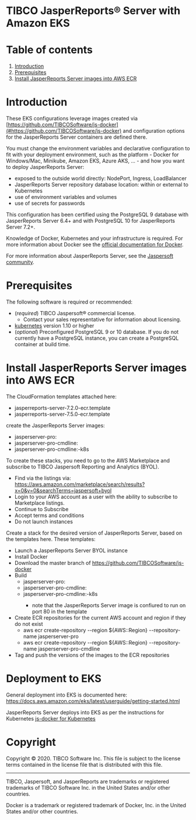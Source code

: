 # TIBCO JasperReports&reg; Server with Amazon EKS

# Table of contents

1. [Introduction](#introduction)
1. [Prerequisites](#prerequisites)
1. [Install JasperReports Server images into AWS ECR](#install-jasperreports-server-images-into-AWS-ECR)

# Introduction

These EKS configurations leverage images created via [https://github.com/TIBCOSoftware/js-docker](#https://github.com/TIBCOSoftware/js-docker)
and configuration options for the JasperReports Server containers are defined there.

You must change the environment variables and declarative configuration to fit with your deployment environment,
such as the platform - Docker for Windows/Mac, Minikube, Amazon EKS, Azure AKS, ... -
and how you want to deploy JasperReports Server:
- exposed to the outside world directly: NodePort, Ingress, LoadBalancer
- JasperReports Server repository database location: within or external to Kubernetes
- use of environment variables and volumes
- use of secrets for passwords

This configuration has been certified using
the PostgreSQL 9 database with JasperReports Server 6.4+
and with PostgreSQL 10 for JasperReports Server 7.2+.

Knowledge of Docker, Kubernetes and your infrastructure is required.
For more information about Docker see the
[official documentation for Docker](https://docs.docker.com/).

For more information about JasperReports Server, see the
[Jaspersoft community](http://community.jaspersoft.com/).

# Prerequisites

The following software is required or recommended:

- (*required*) TIBCO Jaspersoft&reg; commercial license.
  - Contact your sales representative for information about licensing.
- [kubernetes](https://kubernetes.io/) version 1.10 or higher
- (*optional*) Preconfigured PostgreSQL 9 or 10 database. If you do not currently have a PostgreSQL instance, you can create a PostgreSQL container at build time.

# Install JasperReports Server images into AWS ECR

The CloudFormation templates attached here:
- jasperreports-server-7.2.0-ecr.template
- jasperreports-server-7.5.0-ecr.template

create the JasperReports Server images:
- jasperserver-pro:<version>
- jasperserver-pro-cmdline:<version>
- jasperserver-pro-cmdline:<version>-k8s

To create these stacks, you need to go to the AWS Marketplace and subscribe to TIBCO Jaspersoft Reporting and Analytics (BYOL).
- Find via the listings via: https://aws.amazon.com/marketplace/search/results?x=0&y=0&searchTerms=jaspersoft+byol
- Login to your AWS account as a user with the ability to subscribe to Marketplace listings.
- Continue to Subscribe
- Accept terms and conditions
- Do not launch instances

Create a stack for the desired version of JasperReports Server, based on the templates here. These templates:
- Launch a JasperReports Server BYOL instance
- Install Docker
- Download the master branch of https://github.com/TIBCOSoftware/js-docker
- Build 
  - jasperserver-pro:<version>
  - jasperserver-pro-cmdline:<version>
  - jasperserver-pro-cmdline:<version>-k8s
    - note that the JasperReports Server image is confiured to run on port 80 in the template
- Create ECR repositories for the current AWS account and region if they do not exist
  - aws ecr create-repository --region ${AWS::Region} --repository-name jasperserver-pro
  - aws ecr create-repository --region ${AWS::Region} --repository-name jasperserver-pro-cmdline
- Tag and push the versions of the images to the ECR repositories

# Deployment to EKS

General deployment into EKS is documented here: https://docs.aws.amazon.com/eks/latest/userguide/getting-started.html

JasperReports Server deploys into EKS as per the instructions for Kubernetes [js-docker for Kubernetes](https://../../kubernetes)


# Copyright
Copyright &copy; 2020. TIBCO Software Inc.
This file is subject to the license terms contained
in the license file that is distributed with this file.
___

TIBCO, Jaspersoft, and JasperReports are trademarks or
registered trademarks of TIBCO Software Inc.
in the United States and/or other countries.

Docker is a trademark or registered trademark of Docker, Inc.
in the United States and/or other countries.
